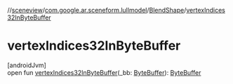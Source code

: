 //[sceneview](../../../index.md)/[com.google.ar.sceneform.lullmodel](../index.md)/[BlendShape](index.md)/[vertexIndices32InByteBuffer](vertex-indices32-in-byte-buffer.md)

# vertexIndices32InByteBuffer

[androidJvm]\
open fun [vertexIndices32InByteBuffer](vertex-indices32-in-byte-buffer.md)(_bb: [ByteBuffer](https://developer.android.com/reference/kotlin/java/nio/ByteBuffer.html)): [ByteBuffer](https://developer.android.com/reference/kotlin/java/nio/ByteBuffer.html)
